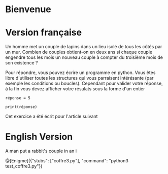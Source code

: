 # Bienvenue

# Version française

Un homme met un couple de lapins dans un lieu isolé de tous les côtés par un mur. Combien de couples obtient-on en deux ans si chaque couple engendre tous les mois un nouveau couple à compter du troisième mois de son existence ?

Pour répondre, vous pouvez écrire un programme en python. Vous êtes libre d'utiliser toutes les structures qui vous parraisent intérésante (par exemple les conditions ou boucles).  Cependant pour valider votre réponse, à la fin vous devez afficher votre résulats sous la forme d'un entier 

    réponse = 5
    
    print(réponse)
    
Cet exercice a été écrit pour l'article suivant 
# English Version
A man put a rabbit's couple in an i

@[Enigme]({"stubs": ["coffre3.py"], "command": "python3 test_coffre3.py"})

